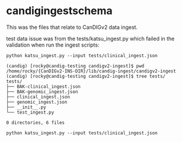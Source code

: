 # candigingestschema

This was the files that relate to CanDIGv2 data ingest. 

test data issue was from the tests/katsu_ingest.py which failed in the validation when run the ingest scripts:



`python katsu_ingest.py --input tests/clinical_ingest.json`


```
(candig) [rocky@candig-testing candigv2-ingest]$ pwd
/home/rocky/{CanDIGv2-INS-DIR}/lib/candig-ingest/candigv2-ingest
(candig) [rocky@candig-testing candigv2-ingest]$ tree tests/
tests/
├── BAK-clinical_ingest.json
├── BAK-genomic_ingest.json
├── clinical_ingest.json
├── genomic_ingest.json
├── __init__.py
└── test_ingest.py

0 directories, 6 files

python katsu_ingest.py --input tests/clinical_ingest.json

```
